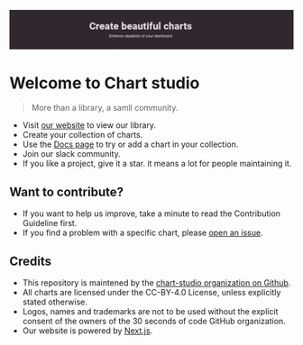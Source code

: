 <p align="center"><img src="chartstudio.JPG" /></p>

# Welcome to Chart studio

> More than a library, a samll community.

- Visit [our website](https://chart-studio.com) to view our library.
- Create your collection of charts.
- Use the [Docs page](https://chart-studio.com/library) to try or add a chart in your collection.
- Join our slack community.
- If you like a project, give it a star. it means a lot for people maintaining it.

## Want to contribute?

- If you want to help us improve, take a minute to read the Contribution Guideline first.
- If you find a problem with a specific chart, please [open an issue](https://github.com/chart-studio/datastudio-chart/issues/new).

## Credits

- This repository is maintened by the [chart-studio organization on Github](https://github.com/chart-studio).
- All charts are licensed under the CC-BY-4.0 License, unless explicitly stated otherwise.
- Logos, names and trademarks are not to be used without the explicit consent of the owners of the 30 seconds of code GitHub organization.
- Our website is powered by [Next.js](https://nextjs.org).
